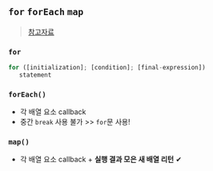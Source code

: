 ## `for` `forEach` `map`
> [참고자료](https://whales.tistory.com/m/115)

### `for`
```js
for ([initialization]; [condition]; [final-expression])
   statement
```

### `forEach()`
- 각 배열 요소 callback
- 중간 `break` 사용 불가 >> `for`문 사용!

### `map()`
- 각 배열 요소 callback + **실행 결과 모은 새 배열 리턴** ✔
